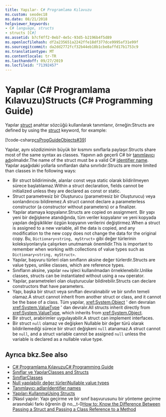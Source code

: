 ```yaml
---
title: Yapılar- C# Programlama Kılavuzu
ms.custom: seodec18
ms.date: 08/21/2018
helpviewer_keywords:
- C# language, structs
- structs [C#]
ms.assetid: b7cf4ff2-0eb7-4e5c-93d5-b2196b4f5d89
ms.openlocfilehash: df2a235651a2242ffe18df377dce9995af31e99f
ms.sourcegitcommit: da2dd2772fcf32b44eb18b1cbe8affd17b1753c9
ms.translationtype: MT
ms.contentlocale: tr-TR
ms.lasthandoff: 09/27/2019
ms.locfileid: "71392457"
---
```

# <a name="structs-c-programming-guide"></a><span data-ttu-id="abf71-102">Yapılar (C# Programlama Kılavuzu)</span><span class="sxs-lookup"><span data-stu-id="abf71-102">Structs (C# Programming Guide)</span></span>

<span data-ttu-id="abf71-103">Yapılar [struct](../../language-reference/keywords/struct.md) anahtar sözcüğü kullanılarak tanımlanır, örneğin:</span><span class="sxs-lookup"><span data-stu-id="abf71-103">Structs are defined by using the [struct](../../language-reference/keywords/struct.md) keyword, for example:</span></span>  
  
 [!code-csharp[csProgGuideObjects#39](~/samples/snippets/csharp/VS_Snippets_VBCSharp/csProgGuideObjects/CS/Objects.cs#39)]  
  
<span data-ttu-id="abf71-104">Yapılar, aynı sözdiziminin büyük bir kısmını sınıflarla paylaşır.</span><span class="sxs-lookup"><span data-stu-id="abf71-104">Structs share most of the same syntax as classes.</span></span> <span data-ttu-id="abf71-105">Yapının adı geçerli C# bir [tanımlayıcı adı](../inside-a-program/identifier-names.md)olmalıdır.</span><span class="sxs-lookup"><span data-stu-id="abf71-105">The name of the struct must be a valid C# [identifier name](../inside-a-program/identifier-names.md).</span></span> <span data-ttu-id="abf71-106">Yapılar aşağıdaki yollarla sınıflardan daha sınırlıdır:</span><span class="sxs-lookup"><span data-stu-id="abf71-106">Structs are more limited than classes in the following ways:</span></span>  
  
- <span data-ttu-id="abf71-107">Bir struct bildiriminde, alanlar const veya static olarak bildirilmeyen sürece başlatılamaz.</span><span class="sxs-lookup"><span data-stu-id="abf71-107">Within a struct declaration, fields cannot be initialized unless they are declared as const or static.</span></span>  
- <span data-ttu-id="abf71-108">Struct parametresiz bir Oluşturucu (parametresiz bir Oluşturucu) veya sonlandırıcısı bildiremez.</span><span class="sxs-lookup"><span data-stu-id="abf71-108">A struct cannot declare a parameterless constructor (a constructor without parameters) or a finalizer.</span></span>  
- <span data-ttu-id="abf71-109">Yapılar atamaya kopyalanır.</span><span class="sxs-lookup"><span data-stu-id="abf71-109">Structs are copied on assignment.</span></span> <span data-ttu-id="abf71-110">Bir yapı yeni bir değişkene atandığında, tüm veriler kopyalanır ve yeni kopyada yapılan değişiklikler özgün kopyanın verilerini değiştirmez.</span><span class="sxs-lookup"><span data-stu-id="abf71-110">When a struct is assigned to a new variable, all the data is copied, and any modification to the new copy does not change the data for the original copy.</span></span> <span data-ttu-id="abf71-111">Bu, `Dictionary<string, myStruct>` gibi değer türlerinin koleksiyonlarıyla çalışırken unutmamak önemlidir.</span><span class="sxs-lookup"><span data-stu-id="abf71-111">This is important to remember when working with collections of value types such as `Dictionary<string, myStruct>`.</span></span>  
- <span data-ttu-id="abf71-112">Yapılar, başvuru türleri olan sınıfların aksine değer türlerdir.</span><span class="sxs-lookup"><span data-stu-id="abf71-112">Structs are value types, unlike classes, which are reference types.</span></span>  
- <span data-ttu-id="abf71-113">Sınıfların aksine, yapılar `new` işleci kullanılmadan örneklenebilir.</span><span class="sxs-lookup"><span data-stu-id="abf71-113">Unlike classes, structs can be instantiated without using a `new` operator.</span></span>  
- <span data-ttu-id="abf71-114">Yapılar, parametreleri olan oluşturucular bildirebilir.</span><span class="sxs-lookup"><span data-stu-id="abf71-114">Structs can declare constructors that have parameters.</span></span>
- <span data-ttu-id="abf71-115">Yapı, başka bir struct veya sınıftan devralınabilir ve bir sınıfın temeli olamaz.</span><span class="sxs-lookup"><span data-stu-id="abf71-115">A struct cannot inherit from another struct or class, and it cannot be the base of a class.</span></span> <span data-ttu-id="abf71-116">Tüm yapılar, <xref:System.Object> ' den devralan <xref:System.ValueType> ' dan devralır.</span><span class="sxs-lookup"><span data-stu-id="abf71-116">All structs inherit directly from <xref:System.ValueType>, which inherits from <xref:System.Object>.</span></span>  
- <span data-ttu-id="abf71-117">Bir struct, arabirimler uygulayabilir.</span><span class="sxs-lookup"><span data-stu-id="abf71-117">A struct can implement interfaces.</span></span>
- <span data-ttu-id="abf71-118">Bir struct `null` olamaz ve değişken Nullable bir değer türü olarak bildirilemediği sürece bir struct değişkeni `null` atanamaz.</span><span class="sxs-lookup"><span data-stu-id="abf71-118">A struct cannot be `null`, and a struct variable cannot be assigned `null` unless the variable is declared as a nullable value type.</span></span>
  
## <a name="see-also"></a><span data-ttu-id="abf71-119">Ayrıca bkz.</span><span class="sxs-lookup"><span data-stu-id="abf71-119">See also</span></span>

- [<span data-ttu-id="abf71-120">C# Programlama Kılavuzu</span><span class="sxs-lookup"><span data-stu-id="abf71-120">C# Programming Guide</span></span>](../index.md)
- [<span data-ttu-id="abf71-121">Sınıflar ve Yapılar</span><span class="sxs-lookup"><span data-stu-id="abf71-121">Classes and Structs</span></span>](index.md)
- [<span data-ttu-id="abf71-122">Sınıflar</span><span class="sxs-lookup"><span data-stu-id="abf71-122">Classes</span></span>](classes.md)
- [<span data-ttu-id="abf71-123">Null yapılabilir değer türleri</span><span class="sxs-lookup"><span data-stu-id="abf71-123">Nullable value types</span></span>](../nullable-types/index.md)
- [<span data-ttu-id="abf71-124">Tanımlayıcı adları</span><span class="sxs-lookup"><span data-stu-id="abf71-124">Identifier names</span></span>](../inside-a-program/identifier-names.md)
- [<span data-ttu-id="abf71-125">Yapıları Kullanma</span><span class="sxs-lookup"><span data-stu-id="abf71-125">Using Structs</span></span>](using-structs.md)
- <span data-ttu-id="abf71-126">[Nasıl yapılır: Yapı geçirme ve bir sınıf başvurusunu bir yönteme geçirme arasındaki farkı öğrenin @ no__t-0</span><span class="sxs-lookup"><span data-stu-id="abf71-126">[How to: Know the Difference Between Passing a Struct and Passing a Class Reference to a Method](how-to-know-the-difference-passing-a-struct-and-passing-a-class-to-a-method.md)</span></span>
